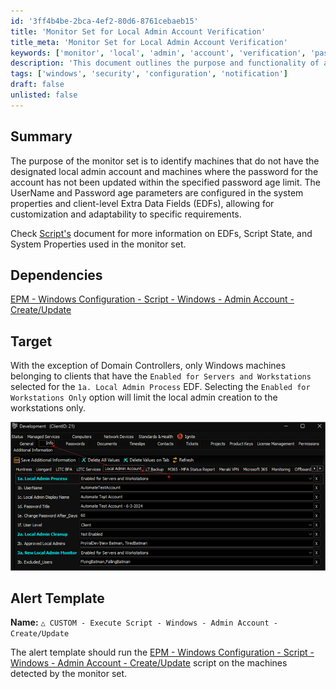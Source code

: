 ```yaml
---
id: '3ff4b4be-2bca-4ef2-80d6-8761cebaeb15'
title: 'Monitor Set for Local Admin Account Verification'
title_meta: 'Monitor Set for Local Admin Account Verification'
keywords: ['monitor', 'local', 'admin', 'account', 'verification', 'password', 'age', 'parameters']
description: 'This document outlines the purpose and functionality of a monitor set designed to identify Windows machines that lack a designated local admin account or have outdated passwords. It details the customizable UserName and Password age parameters, dependencies, and the alert template for executing necessary scripts.'
tags: ['windows', 'security', 'configuration', 'notification']
draft: false
unlisted: false
---
```

## Summary

The purpose of the monitor set is to identify machines that do not have the designated local admin account and machines where the password for the account has not been updated within the specified password age limit. The UserName and Password age parameters are configured in the system properties and client-level Extra Data Fields (EDFs), allowing for customization and adaptability to specific requirements.

Check [Script's](https://proval.itglue.com/DOC-5078775-8223774) document for more information on EDFs, Script State, and System Properties used in the monitor set.

## Dependencies

[EPM - Windows Configuration - Script - Windows - Admin Account - Create/Update](https://proval.itglue.com/DOC-5078775-8223774)

## Target

With the exception of Domain Controllers, only Windows machines belonging to clients that have the `Enabled for Servers and Workstations` selected for the `1a. Local Admin Process` EDF. Selecting the `Enabled for Workstations Only` option will limit the local admin creation to the workstations only.

![Image](../../../static/img/Windows-Local-Admin-Account-Process/image_1.png)

## Alert Template

**Name:** `△ CUSTOM - Execute Script - Windows - Admin Account - Create/Update`

The alert template should run the [EPM - Windows Configuration - Script - Windows - Admin Account - Create/Update](https://proval.itglue.com/DOC-5078775-8223774) script on the machines detected by the monitor set.






